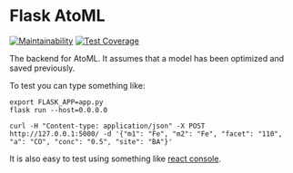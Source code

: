 # Flask AtoML

[![Maintainability](https://api.codeclimate.com/v1/badges/d0aa66af28e0076b14f7/maintainability)](https://codeclimate.com/github/pcjennings/flask_AtoML/maintainability) [![Test Coverage](https://api.codeclimate.com/v1/badges/d0aa66af28e0076b14f7/test_coverage)](https://codeclimate.com/github/pcjennings/flask_AtoML/test_coverage)

The backend for AtoML. It assumes that a model has been optimized and saved
previously.

To test you can type something like:

    export FLASK_APP=app.py
    flask run --host=0.0.0.0

    curl -H "Content-type: application/json" -X POST http://127.0.0.1:5000/ -d '{"m1": "Fe", "m2": "Fe", "facet": "110", "a": "CO", "conc": "0.5", "site": "BA"}'

It is also easy to test using something like [react console](restconsole.com).
